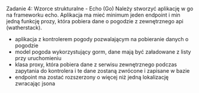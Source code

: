 Zadanie 4: Wzorce strukturalne - Echo (Go)
Należy stworzyć aplikację w go na frameworku echo. Aplikacja ma mieć minimum jeden endpoint i min jedną funkcję prozy, która pobiera dane o pogodzie z zewnętrznego api (watherstack).

- aplikacja z kontrolerem pogody pozwalającym na pobieranie danych o pogodzie
- model pogoda wykorzystujący gorm, dane mają być załadowane z listy przy uruchomieniu
- klasa proxy, która pobiera dane z serwisu zewnętrznego podczas zapytania do kontrolera i te dane zostaną zwrócone i zapisane w bazie
- endpoint ma zostać rozszerzony o więcej niż jedną lokalizację zwracając jsona